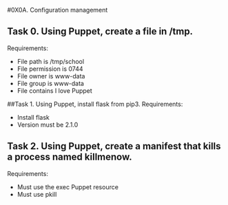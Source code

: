 #0X0A. Configuration management

## Task 0. Using Puppet, create a file in /tmp.
Requirements:

- File path is /tmp/school
- File permission is 0744
- File owner is www-data
- File group is www-data
- File contains I love Puppet

##Task 1. Using Puppet, install flask from pip3.
Requirements:

- Install flask
- Version must be 2.1.0

## Task 2. Using Puppet, create a manifest that kills a process named killmenow.
Requirements:

- Must use the exec Puppet resource
- Must use pkill
